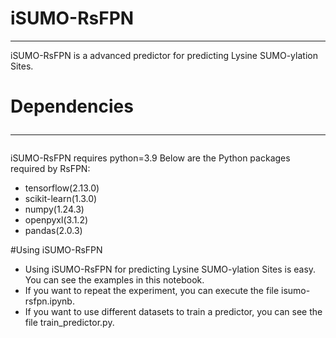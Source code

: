# iSUMO-RsFPN
<hr>
iSUMO-RsFPN is a advanced predictor for predicting Lysine SUMO-ylation Sites.

# Dependencies<hr>
iSUMO-RsFPN requires python=3.9
Below are the Python packages required by RsFPN:<br>
<ul>
    <li>tensorflow(2.13.0)</li>
    <li>scikit-learn(1.3.0)</li>
    <li>numpy(1.24.3)</li>
    <li>openpyxl(3.1.2)</li>
    <li>pandas(2.0.3)</li>
</ul>

#Using iSUMO-RsFPN
* Using iSUMO-RsFPN for predicting Lysine SUMO-ylation Sites is easy. You can see the examples in this notebook.<br>
* If you want to repeat the experiment, you can execute the file isumo-rsfpn.ipynb.
* If you want to use different datasets to train a predictor, you can see the file train_predictor.py.



